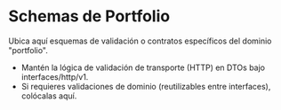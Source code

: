 # Schemas de Portfolio

Ubica aquí esquemas de validación o contratos específicos del dominio "portfolio".

- Mantén la lógica de validación de transporte (HTTP) en DTOs bajo interfaces/http/v1.
- Si requieres validaciones de dominio (reutilizables entre interfaces), colócalas aquí.
